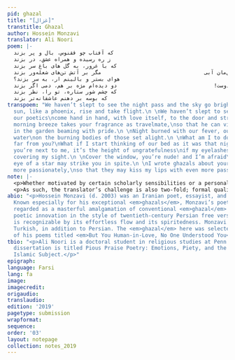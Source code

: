 ```yaml
---
pid: ghazal
title: "[غزال]"
transtitle: Ghazal
author: Hossein Monzavi
translator: Ali Noori
poem: |-
  نخفته‌ایم که شب بگذرد، سحر بزند                                        که آفتاب چو ققنوس، بال و پر بزند
  نخفته‌ایم که تا صبح شاعرانه‌ی ما                                           ز ره رسیده و همراه عشق، در بزند
  نسیم، بوی تو را می‌برد به همره خود                                       که با غرور، به گل های باغ سر بزند
  شب از تب تو و من سوخت، وصل‌مان آبی                                 مگر بر آتش تن‌های شعله‌ور بزند
  تمام روز که دور از تو‌ام چه خواهم کرد؟                                    هوای بستر و بالینم ار،‌ به سر بزند؟
  چو در کنار منی کفر نعمت است ای دوست!                               دو دیده‌ام مژه بر هم، دمی اگر بزند
  بپوش پنجره را، ای برهنه! می‌ترسم                                         که چشم شور ستاره، تو را، نظر بزند
  غزل برای ‌لبت عاشقانه‌تر گفتم                                             که بوسه بر دهنم عاشقانه‌تر بزند
transpoem: "We haven’t slept to see the night pass and the sky go bright\nto see the
  sun, like a phoenix, rise and take flight.\n \nWe haven’t slept to see, at daybreak,
  our poetics\ncome hand in hand, with love itself, to the door and strike.\n \nThe
  morning breeze takes your fragrance as travelmate,\nso that he can visit the roses
  in the garden beaming with pride.\n \nNight burned with our fever, our union like
  water\non the burning bodies of those set alight.\n \nWhat am I to do all day so
  far from you?\nWhat if I start thinking of our bed as it was that night?\n \nWhen
  you’re next to me, it’s the height of ungratefulness\nif my eyelashes come together,
  covering my sight.\n \nCover the window, you’re nude! and I’m afraid\nthat the evil
  eye of a star may strike you in spite.\n \nI wrote ghazals about your lips ever
  more passionately,\nso that they may kiss my lips with even more passion tonight."
note: |-
  <p>Whether motivated by certain scholarly sensibilities or a personal attachment to the centuries-old history of <em>ghazal</em>, I decided to leave the word untranslated. The <em>ghazal</em>, often translated as lyric poetry, is a poetic tradition that spans across languages and geographical boundaries. The Persian <em>ghazal</em> is defined by two sets of characteristics. First, the form, the “aa-ba-ca” rhyme scheme, is the most recognizable formal feature of the <em>ghazal</em>; there are also rules governing meter. Second, regarding the content, the <em>ghazal</em> tradition comes with a cluster of images, devices, and conventions. <em>Ghazals</em> do not have titles.</p>
  <p>As such, the translator’s challenge is also two-fold; formal qualities of the Persian <em>ghazal</em> are impossible to fully import into English. I have attempted to approximate the sound of the <em>ghazal</em> by keeping the rhyme scheme, albeit imperfectly. The conventional images are even more difficult to “translate.” The morning breeze, the rose garden, the <em>ghazal</em> itself as it is referenced in the last line, the night of separation and the morning of union that form the conceptual universe of the poem here are all common tropes within the tradition of the <em>ghazal</em>. A translation of a <em>ghazal</em> into another language — and by extension a new poetic and cultural space — divorces these images from the rich tapestry of meaning that they are a part of and that gives each of them more significance than a poem standing by itself can carry. I chose this <em>ghazal</em> to translate in part because I thought that even after the violent severance that is inevitable in the act of translation, the images retained some of their vibrancy and vitality.</p>
abio: "<p>Hossein Monzavi (d. 2003) was an Iranian poet, essayist, and translator.
  Known especially for his exceptional <em>ghazals</em>, Monzavi’s poetry has been
  regarded as a masterful amalgamation of conventional <em>ghazal</em> imagery and
  poetic innovation in the style of twentieth-century Persian free verse. His verse
  is recognizable by its effortless flow and its spiritedness. Monzavi wrote in Azeri
  Turkish, in addition to Persian. The <em>ghazal</em> here was selected from a collection
  of his poems titled <em>But You Human-in-Love, No One Understood You</em>.</p>"
tbio: "<p>Ali Noori is a doctoral student in religious studies at Penn. He likes <em>ghazals</em>.His
  dissertation is titled Pious Praise Poetry: Emotions, Piety, and the Making of Medieval
  Islamic Subject.</p>"
epigraph:
language: Farsi
lang: fa
image:
imagecredit:
origaudio:
translaudio:
edition: '2019'
pagetype: submission
wrapformat:
sequence:
order: '03'
layout: notepage
collection: notes_2019
---
```

